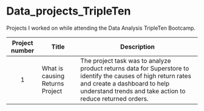 # Data_projects_TripleTen

Projects I worked on while attending the Data Analysis TripleTen Bootcamp.


| Project number | Title | Description |
| :-----------: | ----------- |----------- |
| 1 | What is causing Returns Project | The project task was to analyze product returns data for Superstore to identify the causes of high return rates and create a dashboard to help understand trends and take action to reduce returned orders. |
